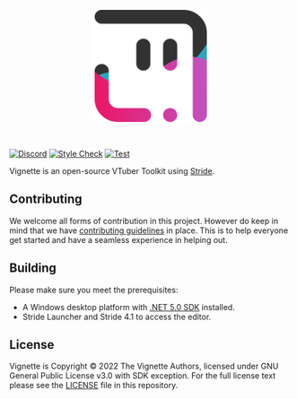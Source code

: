 <p align="center">
   <img width=200px src="assets/icon.png" >
</p>
<br/>

[![Discord](https://img.shields.io/discord/871618277258960896?color=7289DA&label=%20&logo=discord&logoColor=white)](https://discord.gg/Tz96ZdKjSA) [![Style Check](https://github.com/vignetteapp/vignette/actions/workflows/checks.yml/badge.svg)](https://github.com/vignetteapp/vignette/actions/workflows/checks.yml) [![Test](https://github.com/vignetteapp/vignette/actions/workflows/test.yml/badge.svg)](https://github.com/vignetteapp/vignette/actions/workflows/test.yml)

Vignette is an open-source VTuber Toolkit using [Stride](https://stride3d.net).

## Contributing

We welcome all forms of contribution in this project. However do keep in mind that we have [contributing guidelines](./.github/CONTRIBUTING.md) in place. This is to help everyone get started and have a seamless experience in helping out.

## Building

Please make sure you meet the prerequisites:
- A Windows desktop platform with [.NET 5.0 SDK](https://dotnet.microsoft.com/download/dotnet/5.0) installed.
- Stride Launcher and Stride 4.1 to access the editor.

## License

Vignette is Copyright &copy; 2022 The Vignette Authors, licensed under GNU General Public License v3.0 with SDK exception. For the full license text please see the [LICENSE](./LICENSE) file in this repository.
